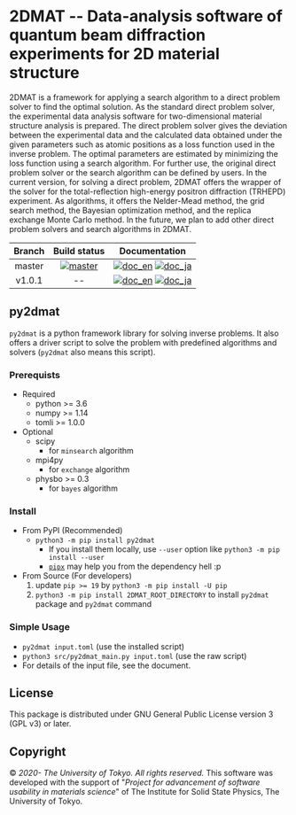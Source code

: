 # 2DMAT -- Data-analysis software of quantum beam diffraction experiments for 2D material structure

2DMAT is a framework for applying a search algorithm to a direct problem solver to find the optimal solution.
As the standard direct problem solver, the experimental data analysis software for two-dimensional material structure analysis is prepared.
The direct problem solver gives the deviation between the experimental data and the calculated data obtained under the given parameters such as atomic positions as a loss function used in the inverse problem.
The optimal parameters are estimated by minimizing the loss function using a search algorithm. For further use, the original direct problem solver or the search algorithm can be defined by users.
In the current version, for solving a direct problem, 2DMAT offers the wrapper of the solver for the total-reflection high-energy positron diffraction (TRHEPD) experiment.
As algorithms, it offers the Nelder-Mead method, the grid search method, the Bayesian optimization method, and the replica exchange Monte Carlo method. In the future, we plan to add other direct problem solvers and search algorithms in 2DMAT.

| Branch |                Build status                 |                                       Documentation                                       |
| :----: | :-----------------------------------------: | :---------------------------------------------------------------------------------------: |
| master | [![master][ci/master/badge]][ci/master/uri] |        [![doc_en][doc/en/badge]][doc/en/uri] [![doc_ja][doc/ja/badge]][doc/ja/uri]        |
| v1.0.1 |                     --                      | [![doc_en][doc/en/badge]][doc/stable/en/uri] [![doc_ja][doc/ja/badge]][doc/stable/ja/uri] |

## py2dmat

`py2dmat` is a python framework library for solving inverse problems.
It also offers a driver script to solve the problem with predefined algorithms
and solvers (`py2dmat` also means this script).

### Prerequists

- Required
  - python >= 3.6
  - numpy >= 1.14
  - tomli >= 1.0.0
- Optional
  - scipy
    - for `minsearch` algorithm
  - mpi4py
    - for `exchange` algorithm
  - physbo >= 0.3
    - for `bayes` algorithm

### Install

- From PyPI (Recommended)
  - `python3 -m pip install py2dmat`
    - If you install them locally, use `--user` option like `python3 -m pip install --user`
    - [`pipx`](https://pipxproject.github.io/pipx/) may help you from the dependency hell :p
- From Source (For developers)
  1. update `pip >= 19` by `python3 -m pip install -U pip`
  1. `python3 -m pip install 2DMAT_ROOT_DIRECTORY` to install `py2dmat` package and `py2dmat` command

### Simple Usage

- `py2dmat input.toml` (use the installed script)
- `python3 src/py2dmat_main.py input.toml` (use the raw script)
- For details of the input file, see the document.

## License

This package is distributed under GNU General Public License version 3 (GPL v3) or later.

## Copyright

© *2020- The University of Tokyo. All rights reserved.*
This software was developed with the support of "*Project for advancement of software usability in materials science*" of The Institute for Solid State Physics, The University of Tokyo.

[ci/master/badge]: https://github.com/issp-center-dev/2DMAT/workflows/Test/badge.svg?branch=master
[ci/master/uri]: https://github.com/issp-center-dev/2DMAT/actions?query=branch%3Amaster
[doc/en/badge]: https://img.shields.io/badge/doc-English-blue.svg
[doc/en/uri]: https://issp-center-dev.github.io/2DMAT/manual/master/en/index.html
[doc/ja/badge]: https://img.shields.io/badge/doc-Japanese-blue.svg
[doc/ja/uri]: https://issp-center-dev.github.io/2DMAT/manual/master/ja/index.html
[doc/stable/en/uri]: https://issp-center-dev.github.io/2DMAT/manual/v1.0.1/en/index.html
[doc/stable/ja/uri]: https://issp-center-dev.github.io/2DMAT/manual/v1.0.1/ja/index.html
